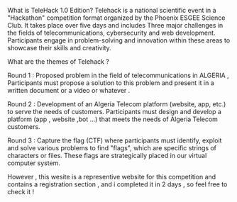What is TeleHack 1.0 Edition?
Telehack is a national scientific event in a "Hackathon" competition format organized by the Phoenix ESGEE Science Club. 
It takes place over five days and includes Three major challenges in the fields of telecommunications, cybersecurity and web development. 
Participants engage in problem-solving and innovation within these areas to showcase their skills and creativity.

What are the themes of Telehack ?

Round 1 :
Proposed problem in the field of telecommunications in ALGERIA , 
Participants must propose a solution to this problem and present it in a written document or a video or whatever .

Round 2 :
Development of an Algeria Telecom platform (website, app, etc.) to serve the needs of customers.
Participants must design and develop a platform (app , website ,bot ...) that meets the needs of Algeria Telecom customers.

Round 3 :
Capture the flag (CTF) where participants must identify, exploit and solve various problems to find "flags", 
which are specific strings of characters or files. These flags are strategically placed in our virtual computer system.

However , this wesite is a representive website for this competition and contains a registration section  , and i completed it in 2 days , 
so feel free to check it !



